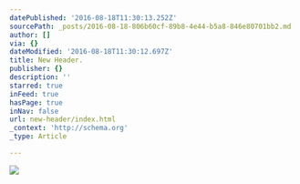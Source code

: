 ```yaml
---
datePublished: '2016-08-18T11:30:13.252Z'
sourcePath: _posts/2016-08-18-806b60cf-89b8-4e44-b5a8-846e80701bb2.md
author: []
via: {}
dateModified: '2016-08-18T11:30:12.697Z'
title: New Header.
publisher: {}
description: ''
starred: true
inFeed: true
hasPage: true
inNav: false
url: new-header/index.html
_context: 'http://schema.org'
_type: Article

---
```

![](https://the-grid-user-content.s3-us-west-2.amazonaws.com/a3937371-11bd-4c8b-bbcc-e07c5bcf2365.png)